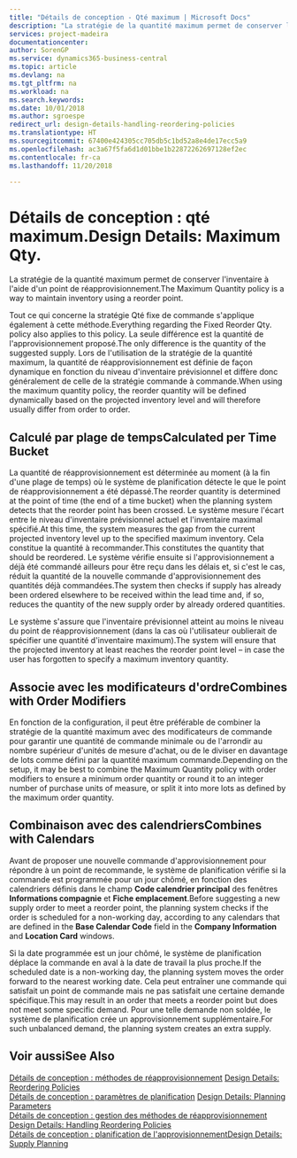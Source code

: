 ```yaml
---
title: "Détails de conception - Qté maximum | Microsoft Docs"
description: "La stratégie de la quantité maximum permet de conserver l'inventaire à l'aide d'un point de réapprovisionnement."
services: project-madeira
documentationcenter: 
author: SorenGP
ms.service: dynamics365-business-central
ms.topic: article
ms.devlang: na
ms.tgt_pltfrm: na
ms.workload: na
ms.search.keywords: 
ms.date: 10/01/2018
ms.author: sgroespe
redirect_url: design-details-handling-reordering-policies
ms.translationtype: HT
ms.sourcegitcommit: 67400e424305cc705db5c1bd52a8e4de17ecc5a9
ms.openlocfilehash: ac3a67f5fa6d1d01bbe1b22872262697128ef2ec
ms.contentlocale: fr-ca
ms.lasthandoff: 11/20/2018

---
```

# <a name="design-details-maximum-qty"></a><span data-ttu-id="da8fa-103">Détails de conception : qté maximum.</span><span class="sxs-lookup"><span data-stu-id="da8fa-103">Design Details: Maximum Qty.</span></span>
<span data-ttu-id="da8fa-104">La stratégie de la quantité maximum permet de conserver l'inventaire à l'aide d'un point de réapprovisionnement.</span><span class="sxs-lookup"><span data-stu-id="da8fa-104">The Maximum Quantity policy is a way to maintain inventory using a reorder point.</span></span>  

 <span data-ttu-id="da8fa-105">Tout ce qui concerne la stratégie Qté fixe de commande s'applique également à cette méthode.</span><span class="sxs-lookup"><span data-stu-id="da8fa-105">Everything regarding the Fixed Reorder Qty. policy also applies to this policy.</span></span> <span data-ttu-id="da8fa-106">La seule différence est la quantité de l'approvisionnement proposé.</span><span class="sxs-lookup"><span data-stu-id="da8fa-106">The only difference is the quantity of the suggested supply.</span></span> <span data-ttu-id="da8fa-107">Lors de l'utilisation de la stratégie de la quantité maximum, la quantité de réapprovisionnement est définie de façon dynamique en fonction du niveau d'inventaire prévisionnel et diffère donc généralement de celle de la stratégie commande à commande.</span><span class="sxs-lookup"><span data-stu-id="da8fa-107">When using the maximum quantity policy, the reorder quantity will be defined dynamically based on the projected inventory level and will therefore usually differ from order to order.</span></span>  

## <a name="calculated-per-time-bucket"></a><span data-ttu-id="da8fa-108">Calculé par plage de temps</span><span class="sxs-lookup"><span data-stu-id="da8fa-108">Calculated per Time Bucket</span></span>  
 <span data-ttu-id="da8fa-109">La quantité de réapprovisionnement est déterminée au moment (à la fin d'une plage de temps) où le système de planification détecte le que le point de réapprovisionnement a été dépassé.</span><span class="sxs-lookup"><span data-stu-id="da8fa-109">The reorder quantity is determined at the point of time (the end of a time bucket) when the planning system detects that the reorder point has been crossed.</span></span> <span data-ttu-id="da8fa-110">Le système mesure l'écart entre le niveau d'inventaire prévisionnel actuel et l'inventaire maximal spécifié.</span><span class="sxs-lookup"><span data-stu-id="da8fa-110">At this time, the system measures the gap from the current projected inventory level up to the specified maximum inventory.</span></span> <span data-ttu-id="da8fa-111">Cela constitue la quantité à recommander.</span><span class="sxs-lookup"><span data-stu-id="da8fa-111">This constitutes the quantity that should be reordered.</span></span> <span data-ttu-id="da8fa-112">Le système vérifie ensuite si l'approvisionnement a déjà été commandé ailleurs pour être reçu dans les délais et, si c'est le cas, réduit la quantité de la nouvelle commande d'approvisionnement des quantités déjà commandées.</span><span class="sxs-lookup"><span data-stu-id="da8fa-112">The system then checks if supply has already been ordered elsewhere to be received within the lead time and, if so, reduces the quantity of the new supply order by already ordered quantities.</span></span>  

 <span data-ttu-id="da8fa-113">Le système s'assure que l'inventaire prévisionnel atteint au moins le niveau du point de réapprovisionnement (dans la cas où l'utilisateur oublierait de spécifier une quantité d'inventaire maximum).</span><span class="sxs-lookup"><span data-stu-id="da8fa-113">The system will ensure that the projected inventory at least reaches the reorder point level – in case the user has forgotten to specify a maximum inventory quantity.</span></span>  

## <a name="combines-with-order-modifiers"></a><span data-ttu-id="da8fa-114">Associe avec les modificateurs d'ordre</span><span class="sxs-lookup"><span data-stu-id="da8fa-114">Combines with Order Modifiers</span></span>  
 <span data-ttu-id="da8fa-115">En fonction de la configuration, il peut être préférable de combiner la stratégie de la quantité maximum avec des modificateurs de commande pour garantir une quantité de commande minimale ou de l'arrondir au nombre supérieur d'unités de mesure d'achat, ou de le diviser en davantage de lots comme défini par la quantité maximum commande.</span><span class="sxs-lookup"><span data-stu-id="da8fa-115">Depending on the setup, it may be best to combine the Maximum Quantity policy with order modifiers to ensure a minimum order quantity or round it to an integer number of purchase units of measure, or split it into more lots as defined by the maximum order quantity.</span></span>  

## <a name="combines-with-calendars"></a><span data-ttu-id="da8fa-116">Combinaison avec des calendriers</span><span class="sxs-lookup"><span data-stu-id="da8fa-116">Combines with Calendars</span></span>  
 <span data-ttu-id="da8fa-117">Avant de proposer une nouvelle commande d'approvisionnement pour répondre à un point de recommande, le système de planification vérifie si la commande est programmée pour un jour chômé, en fonction des calendriers définis dans le champ **Code calendrier principal** des fenêtres **Informations compagnie** et **Fiche emplacement**.</span><span class="sxs-lookup"><span data-stu-id="da8fa-117">Before suggesting a new supply order to meet a reorder point, the planning system checks if the order is scheduled for a non-working day, according to any calendars that are  defined in the **Base Calendar Code** field in the **Company Information** and **Location Card** windows.</span></span>  

 <span data-ttu-id="da8fa-118">Si la date programmée est un jour chômé, le système de planification déplace la commande en aval à la date de travail la plus proche.</span><span class="sxs-lookup"><span data-stu-id="da8fa-118">If the scheduled date is a non-working day, the planning system moves the order forward to the nearest working date.</span></span> <span data-ttu-id="da8fa-119">Cela peut entraîner une commande qui satisfait un point de commande mais ne pas satisfait une certaine demande spécifique.</span><span class="sxs-lookup"><span data-stu-id="da8fa-119">This may result in an order that meets a reorder point but does not meet some specific demand.</span></span> <span data-ttu-id="da8fa-120">Pour une telle demande non soldée, le système de planification crée un approvisionnement supplémentaire.</span><span class="sxs-lookup"><span data-stu-id="da8fa-120">For such unbalanced demand, the planning system creates an extra supply.</span></span>  

## <a name="see-also"></a><span data-ttu-id="da8fa-121">Voir aussi</span><span class="sxs-lookup"><span data-stu-id="da8fa-121">See Also</span></span>  
 <span data-ttu-id="da8fa-122">[Détails de conception : méthodes de réapprovisionnement](design-details-reordering-policies.md) </span><span class="sxs-lookup"><span data-stu-id="da8fa-122">[Design Details: Reordering Policies](design-details-reordering-policies.md) </span></span>  
 <span data-ttu-id="da8fa-123">[Détails de conception : paramètres de planification](design-details-planning-parameters.md) </span><span class="sxs-lookup"><span data-stu-id="da8fa-123">[Design Details: Planning Parameters](design-details-planning-parameters.md) </span></span>  
 <span data-ttu-id="da8fa-124">[Détails de conception : gestion des méthodes de réapprovisionnement](design-details-handling-reordering-policies.md) </span><span class="sxs-lookup"><span data-stu-id="da8fa-124">[Design Details: Handling Reordering Policies](design-details-handling-reordering-policies.md) </span></span>  
 [<span data-ttu-id="da8fa-125">Détails de conception : planification de l'approvisionnement</span><span class="sxs-lookup"><span data-stu-id="da8fa-125">Design Details: Supply Planning</span></span>](design-details-supply-planning.md)

